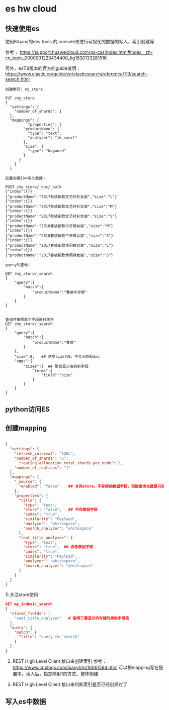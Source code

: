 
# es hw cloud 


## 快速使用es

使用Kibana的dev tools 的 console来进行可视化的数据的写入，索引创建等

参考：
https://support.huaweicloud.com/qs-css/index.html#index__zh-cn_topic_0000001223434400_fig1830133281516

另外，es7.9版本的官方的guide说明：
https://www.elastic.co/guide/en/elasticsearch/reference/7.9/search-search.html


```
创建索引: my_store

PUT /my_store
{
  "settings": {
    "number_of_shards": 1
  },
  "mappings": {
          "properties": {
        "productName": {
          "type": "text",
          "analyzer": "ik_smart"
        },
        "size": {
          "type": "keyword"
        }
      }
    }
  }
```

```
批量向索引中写入数据：

POST /my_store/_doc/_bulk
{"index":{}}
{"productName":"2017秋装新款文艺衬衫女装","size":"L"}
{"index":{}}
{"productName":"2017秋装新款文艺衬衫女装","size":"M"}
{"index":{}}
{"productName":"2017秋装新款文艺衬衫女装","size":"S"}
{"index":{}}
{"productName":"2018春装新款牛仔裤女装","size":"M"}
{"index":{}}
{"productName":"2018春装新款牛仔裤女装","size":"S"}
{"index":{}}
{"productName":"2017春装新款休闲裤女装","size":"L"}
{"index":{}}
{"productName":"2017春装新款休闲裤女装","size":"S"}

```

```
query的查询：

GET /my_store/_search
{
    "query":{
        "match":{
            "productName":"春装牛仔裤"
        }
    }
}


```


```
查询并按照某个字段进行聚合
GET /my_store/_search
{
    "query":{
        "match":{
            "productName":"春装"
        }
    },
    "size":0,   ## 这里size为0，不显示匹配doc
    "aggs":{
        "sizes":{  ## 聚合显示用的新字段
            "terms":{
                "field":"size"
            }
        }
    }
}
```


## python访问ES

## 创建mapping

```json

{
  "settings": {
    "refresh_interval": "120s",
    "number_of_shards": "3",
	  "routing.allocation.total_shards_per_node": 2,
    "number_of_replicas": "1"
  },
  "mappings": {
    "_source": {
      "enabled": "false"    ## 关闭store，不存原始数据字段，但能查询也就是只存储索引情况
    },
    "properties": {
      "title": {
        "type": "text",
        "store": "false",   ## 不存原始字段
        "index": "true",
        "similarity": "Payload",
        "analyzer": "whitespace",
        "search_analyzer": "whitespace"
      },
      "real_title_analyzer": {
        "type": "text",
        "store": "true",  ## 会存原始字段
        "index": "true",
        "similarity": "Payload",
        "analyzer": "whitespace",
        "search_analyzer": "whitespace"
	  }
    }
  }
}
```

1).关注store使用

``` json
GET my_index1/_search
{
  "stored_fields": [
    "real_title_analyzer"   # 指明了要显示的存储的原始字段值
  ],
  "query": {
    "match": {
      "title": "query for search"
    }
  }
}
```
2) REST High Level Client 接口来创建索引
参考：https://www.cnblogs.com/xiaoyh/p/16061594.html
可以把mapping写在配置中，读入后，指定映射1的方式，整体创建

4) REST High Level Client 接口来判断索引是否已经创建过了

## 写入es中数据











